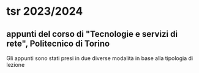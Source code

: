 # tsr 2023/2024 
## appunti del corso di "Tecnologie e servizi di rete", Politecnico di Torino

Gli appunti sono stati presi in due diverse modalità in base alla tipologia di lezione